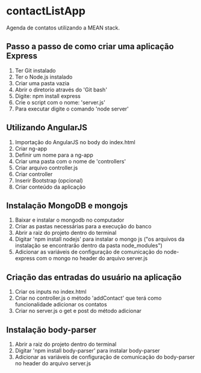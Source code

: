 # contactListApp
Agenda de contatos utilizando a MEAN stack.

## Passo a passo de como criar uma aplicação Express

1. Ter Git instalado
2. Ter o Node.js instalado
3. Criar uma pasta vazia
4. Abrir o diretorio através do 'Git bash'
5. Digite: npm install express
6. Crie o script com o nome: 'server.js'
7. Para executar digite o comando 'node server'

## Utilizando AngularJS

1. Importação do AngularJS no body do index.html
2. Criar ng-app
3. Definir um nome para a ng-app
4. Criar uma pasta com o nome de 'controllers'
5. Criar arquivo controller.js
6. Criar controller
7. Inserir Bootstrap (opcional)
8. Criar conteúdo da aplicação

## Instalação MongoDB e mongojs

1. Baixar e instalar o mongodb no computador
2. Criar as pastas necessárias para a execução do banco
3. Abrir a raiz do projeto dentro do terminal
4. Digitar 'npm install nodejs' para instalar o mongo js ("os arquivos da instalação se encontrarão dentro da pasta node_modules")
5. Adicionar as variáveis de configuração de comunicação do node-express com o mongo no header do arquivo server.js

## Criação das entradas do usuário na aplicação

1. Criar os inputs no index.html
2. Criar no controller.js o método 'addContact' que terá como funcionalidade adicionar os contatos
3. Criar no server.js o get e post do método adicionar

## Instalação body-parser

1. Abrir a raiz do projeto dentro do terminal
2. Digitar 'npm install body-parser' para instalar body-parser
3. Adicionar as variáveis de configuração de comunicação do body-parser no header do arquivo server.js